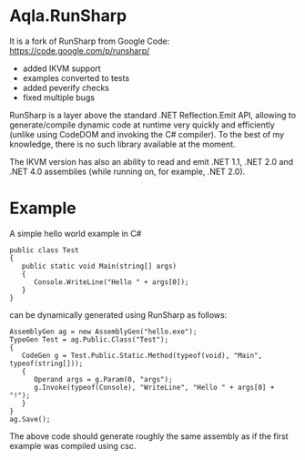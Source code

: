 # Aqla.RunSharp
It is a fork of RunSharp from Google Code: https://code.google.com/p/runsharp/

- added IKVM support
- examples converted to tests
- added peverify checks
- fixed multiple bugs

RunSharp is a layer above the standard .NET Reflection.Emit API, allowing to generate/compile dynamic code at runtime very quickly and efficiently (unlike using CodeDOM and invoking the C# compiler). To the best of my knowledge, there is no such library available at the moment.

The IKVM version has also an ability to read and emit .NET 1.1, .NET 2.0 and .NET 4.0 assemblies (while running on, for example, .NET 2.0).

# Example

A simple hello world example in C#

	public class Test
	{
	   public static void Main(string[] args)
	   {
	      Console.WriteLine("Hello " + args[0]);
	   }
	}


can be dynamically generated using RunSharp as follows:

	AssemblyGen ag = new AssemblyGen("hello.exe");
	TypeGen Test = ag.Public.Class("Test");
	{
	   CodeGen g = Test.Public.Static.Method(typeof(void), "Main", typeof(string[]));
	   {
	      Operand args = g.Param(0, "args");
	      g.Invoke(typeof(Console), "WriteLine", "Hello " + args[0] + "!");
	   }
	}
	ag.Save();

The above code should generate roughly the same assembly as if the first example was compiled using csc. 

